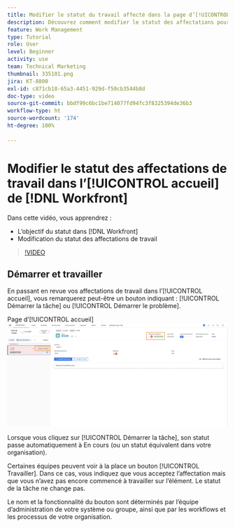 ```yaml
---
title: Modifier le statut du travail affecté dans la page d’[!UICONTROL accueil]
description: Découvrez comment modifier le statut des affectations pour indiquer qu’un travail est en cours à partir de la page d’[!UICONTROL accueil]. Comprenez pourquoi le statut est important dans  [!DNL  Workfront].
feature: Work Management
type: Tutorial
role: User
level: Beginner
activity: use
team: Technical Marketing
thumbnail: 335101.png
jira: KT-8800
exl-id: c871cb18-65a3-4451-929d-f50cb3544b8d
doc-type: video
source-git-commit: bbdf99c6bc1be714077fd94fc3f8325394de36b3
workflow-type: ht
source-wordcount: '174'
ht-degree: 100%

---
```


# Modifier le statut des affectations de travail dans l’[!UICONTROL accueil] de [!DNL Workfront]

Dans cette vidéo, vous apprendrez :

* L’objectif du statut dans [!DNL  Workfront]
* Modification du statut des affectations de travail

>[!VIDEO](https://video.tv.adobe.com/v/3443432/?quality=12&learn=on&enablevpops=1&captions=fre_fr)

## Démarrer et travailler

En passant en revue vos affectations de travail dans l’[!UICONTROL accueil], vous remarquerez peut-être un bouton indiquant : [!UICONTROL Démarrer la tâche] ou [!UICONTROL Démarrer le problème].

Page d’[!UICONTROL accueil] ![[!DNL Workfront] où le bouton indique [!UICONTROL Démarrer la tâche].](assets/worker-fundamentals-1.png)

Lorsque vous cliquez sur [!UICONTROL Démarrer la tâche], son statut passe automatiquement à En cours (ou un statut équivalent dans votre organisation).

Certaines équipes peuvent voir à la place un bouton [!UICONTROL Travailler]. Dans ce cas, vous indiquez que vous acceptez l’affectation mais que vous n’avez pas encore commencé à travailler sur l’élément. Le statut de la tâche ne change pas.

Le nom et la fonctionnalité du bouton sont déterminés par l’équipe d’administration de votre système ou groupe, ainsi que par les workflows et les processus de votre organisation.

<!--
learn more URLs
-->
